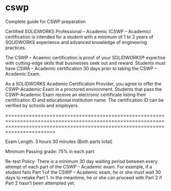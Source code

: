# cswp
Complete guide for CSWP preparation


Certified SOLIDWORKS Professional – Academic (CSWP – Academic) certification is intended for a student with a minimum of 1 to 2 years of SOLIDWORKS experience and advanced knowledge of engineering practices.

The CSWP – Acaemic certification is proof of your SOLIDWORKS® expertise with cutting-edge skills that businesses seek out and reward. Students must have CSWA – Academic certification 30 days prior to taking the CSWP – Academic Exam.

As a SOLIDWORKS Academic Certification Provider, you agree to offer the CSWP-Academic Exam in a proctored environment. Students that pass the CSWP-Academic Exam receive an electronic certificate listing their certification ID and educational institution name. The certification ID can be verified by schools and employers.

===================================================================================================================================================================================

Exam Length: 3 hours 30 minutes (Both parts total)

Minimum Passing grade: 75% in each part

Re-test Policy:  There is a minimum 30 day waiting period between every attempt of each part of the CSWP – Academic exam.  For example, if a student fails Part 1 of the CSWP – Academic exam, he or she must wait 30 days to retake Part 1.  In the meantime, he or she can proceed with Part 2 if Part 2 hasn’t been attempted yet.
